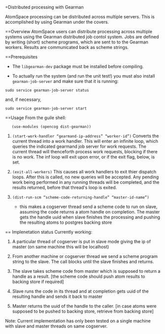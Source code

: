 ﻿=Distributed processing with Gearman

AtomSpace processing can be distributed across multiple servers.
This is accomplished by using Gearman under the covers.

==Overview
AtomSpace users can distribute processing across multiple systems
using the Gearman distributed job contol system.  Jobs are defined
by writing (short) scheme programs, which are sent to to the Gearman
workers.  Results are communicated back as scheme strings.

==Prerequisites
* The `libgearman-dev` package must be installed before compiling.

* To actually run the system (and run the unit test!) you must also
install `gearman-job-server` and make sure that it is running:
```
sudo service gearman-job-server status
```
and, if necessary,
```
sudo service gearman-job-server start
```


==Usage
From the guile shell:
```
   (use-modules (opencog dist-gearman))
```
1. `(start-work-handler “gearmand-ip-address” “worker-id”)`
   Converts the current thread into a work handler. This will enter
   an infinite loop, which queries the indicated gearmand job server
   for work requests. The current thread will thenceforth process
   work requests, blocking if there is no work.  The inf loop will
   exit upon error, or if the exit flag, below, is set.

2. `(exit-all-workers)`
   This causes all work handlers to exit thier dispatch loops.
   After this is called, no new queries will be accepted. Any
   pending work being performed in any running threads will be
   completed, and the results returned, before that thread's
   loop is exited.

3. `(dist-run-scm “scheme-code-returning-handle” “master-id-name”)`
    - this makes a cogserver thread send a scheme code to run on slave,
    assuming the code returns a atom handle on completion. The master
    gets the handle uuid when slave finishes the processing and pushing
    the resulting atoms to postgres backing store


== Implenetation status
Currently working:
1. A particular thread of cogserver is put in slave mode giving the ip
   of master (on same machine this will be localhost)

2. From another machine or cogserver thread  we send a scheme program
   string to the slave. The call blocks until the slave finishes and
   returns.

3. The slave takes scheme code from master which is supposed to return
   a handle as a result. [the scheme code should push atom results to
   backing store if required]

4. Slave runs the code in its thread and at completion gets uuid of the
   resulting handle and sends it back to master

5. Master returns the uuid of the handle to the caller. [in case atoms
   were supposed to be pushed to backing store, retrieve from backing store]

Note: Current implementation has only been tested on a single machine
with slave and master threads on same cogserver.

